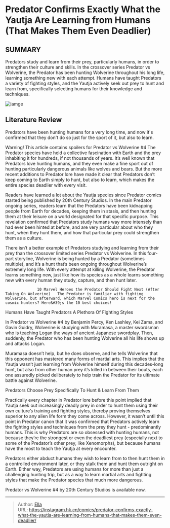# Predator Confirms Exactly What the Yautja Are Learning from Humans (That Makes Them Even Deadlier)


## SUMMARY 



  Predators study and learn from their prey, particularly humans, in order to strengthen their culture and skills.   In the crossover series Predator vs Wolverine, the Predator has been hunting Wolverine throughout his long life, learning something new with each attempt.   Humans have taught Predators a variety of fighting styles, and the Yautja actively seek out prey to hunt and learn from, specifically selecting humans for their knowledge and techniques.  

![iamge](https://static1.srcdn.com/wordpress/wp-content/uploads/2024/01/predators-learn-from-humans.jpg)

## Literature Review

Predators have been hunting humans for a very long time, and now it&#39;s confirmed that they don&#39;t do so just for the sport of it, but also to learn. 




Warning! This article contains spoilers for Predator vs Wolverine #4 The Predator species have held a collective fascination with Earth and the prey inhabiting it for hundreds, if not thousands of years. It’s well known that Predators love hunting humans, and they even make a fine sport out of hunting particularly dangerous animals like wolves and bears. But the more recent additions to Predator lore have made it clear that Predators don’t keep coming to Earth simply to hunt, but also to learn, which makes the entire species deadlier with every visit.




Readers have learned a lot about the Yautja species since Predator comics started being published by 20th Century Studios. In the main Predator ongoing series, readers learn that the Predators have been kidnapping people from Earth for decades, keeping them in stasis, and then hunting them at their leisure on a world designated for that specific purpose. This revelation confirmed that Predators study humans way more intensely than had ever been hinted at before, and are very particular about who they hunt, when they hunt them, and how that particular prey could strengthen them as a culture.

          

There isn’t a better example of Predators studying and learning from their prey than the crossover limited series Predator vs Wolverine. In this four-part storyline, Wolverine is being hunted by a Predator (sometimes multiple), and it’s a hunt that’s been ongoing throughout Wolverine’s extremely long life. With every attempt at killing Wolverine, the Predator learns something new, just like how its species as a whole learns something new with every human they study, capture, and then hunt later.




                  10 Marvel Heroes the Predator Should Fight Next (After Taking On Wolverine)   The Predator is familiar with fighting Wolverine, but afterward, which Marvel Comics hero is next for the cosmic hunters? Here&#39;s the 10 best choices!    


 Humans Have Taught Predators A Plethora Of Fighting Styles 
         

In Predator vs Wolverine #4 by Benjamin Percy, Ken Lashley, Kei Zama, and Gavin Guidry, Wolverine is studying with Muramasa, a master swordsman who is teaching Logan the ways of ancient Japanese swordplay. Then, suddenly, the Predator who has been hunting Wolverine all his life shows up and attacks Logan.

Muramasa doesn’t help, but he does observe, and he tells Wolverine that this opponent has mastered many forms of martial arts. This implies that the Yautja wasn’t just learning from Wolverine himself during this decades-long hunt, but also from other human prey it’s killed in between their bouts, each one assuredly picked deliberately to help train the Predator for its ultimate battle against Wolverine.






 Predators Choose Prey Specifically To Hunt &amp; Learn From Them 
          

Practically every chapter in Predator lore before this point implied that Yautja seek out increasingly deadly prey in order to hunt them using their own culture’s training and fighting styles, thereby proving themselves superior to any alien life form they come across. However, it wasn’t until this point in Predator canon that it was confirmed that Predators actively learn the fighting styles and techniques from the prey they hunt - predominantly humans. This is why Predators are so obsessed with hunting humans, not because they’re the strongest or even the deadliest prey (especially next to some of the Predator’s other prey, like Xenomorphs), but because humans have the most to teach the Yautja at every encounter.

Predators either abduct humans they wish to learn from to then hunt them in a controlled environment later, or they stalk them and hunt them outright on Earth. Either way, Predators are using humans for more than just a challenging hunting trip, but as a way to learn martial arts and fighting styles that make the Predator species that much more dangerous.




Predator vs Wolverine #4 by 20th Century Studios is available now.



---

> Author: [Ella](https://instagram.hk.cn/)  
> URL: https://instagram.hk.cn/comics/predator-confirms-exactly-what-the-yautja-are-learning-from-humans-that-makes-them-even-deadlier/  

